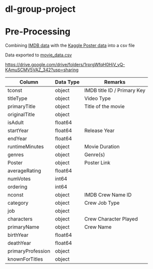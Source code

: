 # dl-group-project


# Pre-Processing
Combining [IMDB data](https://datasets.imdbws.com/) with the [Kaggle Poster data](https://www.kaggle.com/datasets/rezaunderfit/48k-imdb-movies-with-posters) into a csv file

Data exported to [movie_data.csv](https://drive.google.com/file/d/1yP8Fk7d4zlstBxxkudYFB29RtPfOxaWm/view?usp=sharing)

https://drive.google.com/drive/folders/1rprgWfqH0HiV_yQ-KAmuSCMV5VAZ_342?usp=sharing

|Column|Data Type|Remarks|
|--|--|--|
|tconst|object|IMDB title ID / Primary Key|
|titleType|object|Video Type
|primaryTitle|object|Title of the movie|
|originalTitle|object|
|isAdult|float64|
|startYear|float64|Release Year|
|endYear|float64|
|runtimeMinutes|object|Movie Duration|
|genres|object| Genre(s)|
|Poster|object| Poster Link|
|averageRating|float64|
|numVotes|int64|
|ordering|int64|
|nconst|object| IMDB Crew Name ID|
|category|object|Crew Job Type| 
|job|object|
|characters|object|Crew Character Played|
|primaryName|object|Crew Name|
|birthYear|float64|
|deathYear|float64|
|primaryProfession|object|
|knownForTitles|object|
